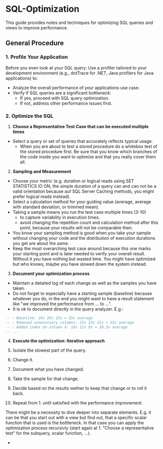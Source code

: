 # SQL-Optimization
This guide provides notes and techniques for optimizing SQL queries and views to improve performance.

## General Procedure

### 1. Profile Your Application

Before you even look at your SQL query: Use a profiler tailored to your development environment (e.g., dotTrace for .NET, Java profilers for Java applications) to:

- Analyze the overall performance of your applications use case.
- Verify if SQL queries are a significant bottleneck:
  - If yes, proceed with SQL query optimization.
  - If not, address other performance issues first.

### 2. Optimize the SQL

1. **Choose a Representative Test Case that can be executed multiple times**
  - Select a query or set of queries that accurately reflects typical usage.
    - When you are about to test a stored procedure do a whitebox test of the stored procedure first. Be sure that you know which branches of the code inside you want to optimize and that you really cover them all.

2. **Sampling and Measurement**
  - Choose your metric (e.g. duration or logical reads using SET STATISTICS IO ON, the simple duration of a query can and can not be a valid orientation because auf SQL Server Caching methods, you might prefer logical reads instead).
  - Select a calculation method for your guiding value (average, average with standard deviation, or trimmed mean).
  - Taking a sample means you run the test case multiple times (3-10)
    - to capture variability in execution times.
    - avoid changing the repetition count and calculation method after this point, because your results will not be comparable then.
  - You know your sampling method is good when you take your sample without changing your code and the distribution of execution durations you get are about the same.
  - Keep the most overarching test case around because this one marks your starting point and is later needed to verify your overall result. Without it you have nothing but wasted time. You might have optimized but who knows, maybe you have slowed down the system instead.

3. **Document your optimization process**
  - Maintain a detailed log of each change as well as the samples you have taken.
  - Do not forget to especially have a starting sample (baseline) because whatever you do, in the end you might want to have a result statement like "we improved the performance from ... to ...".
  - It is ok to document directly in the query analyzer. E.g.:

```sql
-- - Baseline: 24s 26s 25s = 25s average
-- - Removed unnecessary columns: 22s 23s 21s = 22s average
-- - Added index on column X: 10s 12s 9s = 10.3s average
-- ...
```

4. **Execute the optimization: Iterative approach**

  1. Isolate the slowest part of the query.
  2. Change it.
  3. Document what you have changed.
  4. Take the sample for that change.
  5. Decide based on the results wether to keep that change or to roll it back.
  6. Repeat from 1. until satisfied with the performance improvement.

There might be a necessity to dive deeper into separate elements. E.g. it can be that you start out with a view but find out, that a specific scalar function that is used is the bottleneck. In that case you can apply the optimization process recursivly (start again at 1. "Choose a representative test" for the subquery, scalar function, ...).


- 
